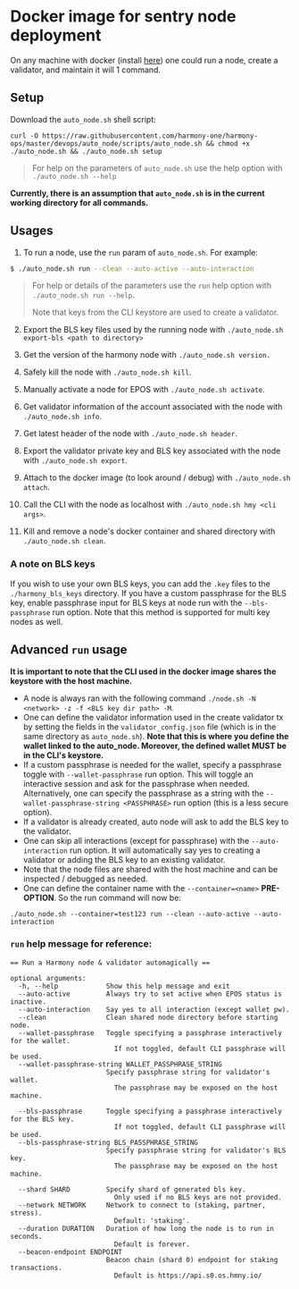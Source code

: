# Docker image for sentry node deployment

On any machine with docker (install [here](https://docs.docker.com/install/)) one could run a node, create a validator, and maintain it will 1 command.

## Setup

Download the `auto_node.sh` shell script:
```
curl -O https://raw.githubusercontent.com/harmony-one/harmony-ops/master/devops/auto_node/scripts/auto_node.sh && chmod +x ./auto_node.sh && ./auto_node.sh setup
```
> For help on the parameters of `auto_node.sh` use the help option with `./auto_node.sh --help` 

**Currently, there is an assumption that `auto_node.sh` is in the current working directory for all commands.** 

## Usages

1. To run a node, use the `run` param of `auto_node.sh`. For example:
```bash
$ ./auto_node.sh run --clean --auto-active --auto-interaction 
```
> For help or details of the parameters use the `run` help option with `./auto_node.sh run --help`.
>
> Note that keys from the CLI keystore are used to create a validator.

2. Export the BLS key files used by the running node with `./auto_node.sh export-bls <path to directory>`

3. Get the version of the harmony node with `./auto_node.sh version.`

4. Safely kill the node with `./auto_node.sh kill`.

5. Manually activate a node for EPOS with `./auto_node.sh activate`.

6. Get validator information of the account associated with the node with `./auto_node.sh info`.

7. Get latest header of the node with `./auto_node.sh header`.

8. Export the validator private key and BLS key associated with the node with `./auto_node.sh export`.

9. Attach to the docker image (to look around / debug) with `./auto_node.sh attach`.

10. Call the CLI with the node as localhost with `./auto_node.sh hmy <cli args>`.

11. Kill and remove a node's docker container and shared directory with `./auto_node.sh clean`.

### A note on BLS keys

If you wish to use your own BLS keys, you can add the `.key` files to the `./harmony_bls_keys` directory. If you have
a custom passphrase for the BLS key, enable passphrase input for BLS keys at node run with the `--bls-passphrase` run option.
Note that this method is supported for multi key nodes as well. 

## Advanced `run` usage

**It is important to note that the CLI used in the docker image shares the keystore with the host machine.**

* A node is always ran with the following command `./node.sh -N <network> -z -f <BLS key dir path> -M`. 
* One can define the validator information used in the create validator tx by setting the 
fields in the `validator_config.json` file (which is in the same directory as `auto_node.sh`). 
**Note that this is where you define the wallet linked to the auto_node. Moreover, the defined wallet MUST 
be in the CLI's keystore.**
* If a custom passphrase is needed for the wallet, specify a passphrase toggle with `--wallet-passphrase` run option. 
This will toggle an interactive session and ask for the passphrase when needed. Alternatively, one can specify the
passphrase as a string with the `--wallet-passphrase-string <PASSPHRASE>` run option (this is a less secure option).
* If a validator is already created, auto node will ask to add the BLS key to the validator.
* One can skip all interactions (except for passphrase) with the `--auto-interaction` run option. It will automatically
say yes to creating a validator or adding the BLS key to an existing validator.
* Note that the node files are shared with the host machine and can be inspected / debugged as needed.
* One can define the container name with the `--container=<name>` **PRE-OPTION**. So the run command will now be:
```
./auto_node.sh --container=test123 run --clean --auto-active --auto-interaction
``` 

### `run` help message for reference:
```
== Run a Harmony node & validator automagically ==

optional arguments:
  -h, --help            Show this help message and exit
  --auto-active         Always try to set active when EPOS status is inactive.
  --auto-interaction    Say yes to all interaction (except wallet pw).
  --clean               Clean shared node directory before starting node.
  --wallet-passphrase   Toggle specifying a passphrase interactively for the wallet.
                          If not toggled, default CLI passphrase will be used.
  --wallet-passphrase-string WALLET_PASSPHRASE_STRING
                        Specify passphrase string for validator's wallet.
                          The passphrase may be exposed on the host machine.

  --bls-passphrase      Toggle specifying a passphrase interactively for the BLS key.
                          If not toggled, default CLI passphrase will be used.
  --bls-passphrase-string BLS_PASSPHRASE_STRING
                        Specify passphrase string for validator's BLS key.
                          The passphrase may be exposed on the host machine.

  --shard SHARD         Specify shard of generated bls key.
                          Only used if no BLS keys are not provided.
  --network NETWORK     Network to connect to (staking, partner, stress).
                          Default: 'staking'.
  --duration DURATION   Duration of how long the node is to run in seconds.
                          Default is forever.
  --beacon-endpoint ENDPOINT
                        Beacon chain (shard 0) endpoint for staking transactions.
                          Default is https://api.s0.os.hmny.io/
```

  